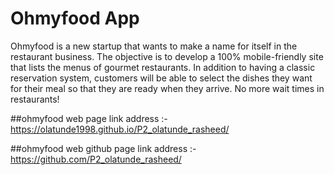 # Ohmyfood App

Ohmyfood is a new startup that wants to make a name for itself in the restaurant business. 
The objective is to develop a 100% mobile-friendly site that lists the menus of gourmet restaurants. 
In addition to having a classic reservation system, customers will be able to select the dishes they want for their meal 
so that they are ready when they arrive. No more wait times in restaurants!

##ohmyfood web page link address :- https://olatunde1998.github.io/P2_olatunde_rasheed/


##ohmyfood web github page link address :- https://github.com/P2_olatunde_rasheed/


